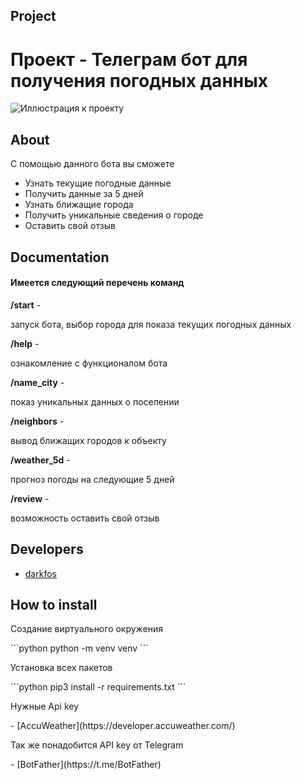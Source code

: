 ## Project
<h1>Проект - Телеграм бот для получения погодных данных</h1>

![Иллюстрация к проекту](https://github.com/darkfos/t_wthr/blob/main/Screenshot_1.png)

## About

<p>С помощью данного бота вы сможете</p>
<ul>
  <li>Узнать текущие погодные данные</li>
  <li>Получить данные за 5 дней</li>
  <li>Узнать ближащие города</li>
  <li>Получить уникальные сведения о городе</li>
  <li>Оставить свой отзыв</li>
</ul>

## Documentation

<h4>Имеется следующий перечень команд</h4>
<b>/start</b> - <p>запуск бота, выбор города для показа текущих погодных данных</p>
<b>/help</b> - <p>ознакомление с функционалом бота</p>
<b>/name_city</b> - <p>показ уникальных данных о поселении</p>
<b>/neighbors</b> -<p>вывод ближащих городов к объекту</p>
<b>/weather_5d</b> - <p>прогноз погоды на следующие 5 дней</p>
<b>/review</b> - <p>возможность оставить свой отзыв</p>

## Developers

- [darkfos](https://github.com/darkfos)

## How to install
<p>Создание виртуального окружения</p>
```python
python -m venv venv
```

<p>Установка всех пакетов</p>
```python
pip3 install -r requirements.txt
```

<p>Нужные Api key</p>
- [AccuWeather](https://developer.accuweather.com/)
<p>Так же понадобится API key от Telegram</p>
- [BotFather](https://t.me/BotFather)

